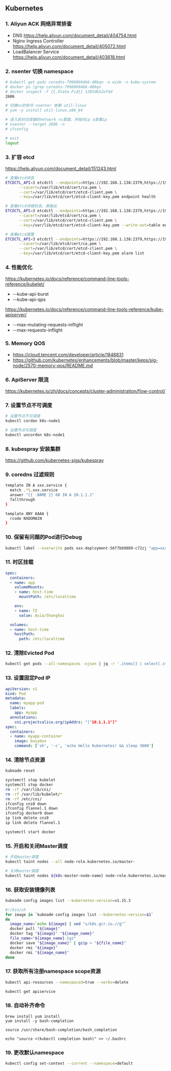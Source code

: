 ## Kubernetes
### 1. Aliyun ACK 网络异常排查
* DNS https://help.aliyun.com/document_detail/404754.html
* Nginx Ingress Controller https://help.aliyun.com/document_detail/405072.html
* LoadBalancer Service https://help.aliyun.com/document_detail/403618.html

### 2. nsenter 切换 namespace
```bash
# kubectl get pods coredns-79989b94b6-d8kqn -o wide -n kube-system
# docker ps |grep coredns-79989b94b6-d8kqn
# docker inspect -f {{.State.Pid}} 1285db52efdd
2606

# 切换ns的命令 nsenter 依赖 util-linux
# yum -y install util-linux.x86_64

# 进入到对应容器的network ns里面，并指向ip a查看ip
# nsenter --target 2606 -n
# ifconfig

# exit
logout
```

### 3. 扩容 etcd
https://help.aliyun.com/document_detail/151243.html
```bash
# 查看etcd状态
ETCDCTL_API=3 etcdctl --endpoints=https://192.168.1.138:2379,https://192.168.1.139:2379,https://192.168.1.140:2379 \
      --cacert=/var/lib/etcd/cert/ca.pem \
      --cert=/var/lib/etcd/cert/etcd-client.pem \
      --key=/var/lib/etcd/cert/etcd-client-key.pem endpoint health

# 查看etcd详细状态，表输出
ETCDCTL_API=3 etcdctl --endpoints=https://192.168.1.138:2379,https://192.168.1.139:2379,https://192.168.1.140:2379 \
      --cacert=/var/lib/etcd/cert/ca.pem \
      --cert=/var/lib/etcd/cert/etcd-client.pem \
      --key=/var/lib/etcd/cert/etcd-client-key.pem --write-out=table endpoint status      

# 查看etcd报警
ETCDCTL_API=3 etcdctl --endpoints=https://192.168.1.138:2379,https://192.168.1.139:2379,https://192.168.1.140:2379 \
      --cacert=/var/lib/etcd/cert/ca.pem \
      --cert=/var/lib/etcd/cert/etcd-client.pem \
      --key=/var/lib/etcd/cert/etcd-client-key.pem alarm list
```

### 4. 性能优化
https://kubernetes.io/docs/reference/command-line-tools-reference/kubelet/
* --kube-api-burst
* --kube-api-qps

https://kubernetes.io/docs/reference/command-line-tools-reference/kube-apiserver/
* --max-mutating-requests-inflight
* --max-requests-inflight

### 5. Memory QOS
* https://cloud.tencent.com/developer/article/1846831
* https://github.com/kubernetes/enhancements/blob/master/keps/sig-node/2570-memory-qos/README.md

### 6. ApiServer 限流
https://kubernetes.io/zh/docs/concepts/cluster-administration/flow-control/

### 7. 设置节点不可调度
```bash
# 设置节点不可调度
kubectl cordon k8s-node1

# 设置节点可调度
kubectl uncordon k8s-node1
```

### 8. kubespray 安装集群
https://github.com/kubernetes-sigs/kubespray

### 9. coredns 过滤规则
```bash
template IN A xxx.service {
  match .*\.xxx.service
  answer "{{ .NAME }} 60 IN A 10.1.1.1"
  fallthrough
}

template ANY AAAA {
  rcode NXDOMAIN
}
```
### 10. 保留有问题的Pod进行Debug
```bash
kubectl label --overwrite pods xxx-deployment-56f7bb9889-c72zj "app=xxx-bak" -n my-namespace
```

### 11. 时区挂载
```yaml
spec:
  containers:
  - name: app
    volumeMounts:
    - name: host-time
      mountPath: /etc/localtime

    env:
    - name: TZ
      value: Asia/Shanghai

  volumes:
  - name: host-time
    hostPath:
      path: /etc/localtime
```

### 12. 清除Evicted Pod
```bash
kubectl get pods --all-namespaces -ojson | jq -r '.items[] | select(.status.reason!=null) | select(.status.reason | contains("Evicted")) | .metadata.name + " " + .metadata.namespace' | xargs -n2 -l bash -c 'kubectl delete pods $0 --namespace=$1'
```

### 13. 设置固定Pod IP
```yaml
apiVersion: v1
kind: Pod
metadata:
  name: myapp-pod
  labels:
    app: myapp
  annotations:
    cni.projectcalico.org/ipAddrs: "["10.1.1.1"]"
spec:
  containers:
  - name: myapp-container
    image: busybox
    command: ['sh', '-c', 'echo Hello Kubernetes! && sleep 3600']
```

### 14. 清除节点资源
```bash
kubeadm reset

systemctl stop kubelet
systemctl stop docker
rm -rf /var/lib/cni/
rm -rf /var/lib/kubelet/*
rm -rf /etc/cni/
ifconfig cni0 down
ifconfig flannel.1 down
ifconfig docker0 down
ip link delete cni0
ip link delete flannel.1

systemctl start docker
```

### 15. 开启和关闭Master调度
```bash
# 开启master调度
kubectl taint nodes --all node-role.kubernetes.io/master-

# 关闭master调度
kubectl taint nodes ${k8s-master-node-name} node-role.kubernetes.io/master=:NoSchedule
```

### 16. 获取安装镜像列表
```bash
kubeadm config images list --kubernetes-version=v1.15.3

#!/bin/sh
for image in `kubeadm config images list --kubernetes-version=$1`
do
  image_name=`echo ${image} | sed "s/k8s.gcr.io.//g"`
  docker pull "${image}"
  docker tag "${image}" "${image_name}"
  file_name="${image_name}.tgz"
  docker save "${image_name}" | gzip > "${file_name}"
  docker rmi "${image}"
  docker rmi "${image_name}"
done
```

### 17. 获取所有注册namespace scope资源
```bash
kubectl api-resources --namespaced=true --verbs=delete

kubectl get apiservice
```

### 18. 自动补齐命令
```
brew install yum install
yum install -y bash-completion

source /usr/share/bash-completion/bash_completion

echo "source <(kubectl completion bash)" >> ~/.bashrc
```

### 19. 更改默认namespace
```bash
kubectl config set-context --current --namespace=default
```